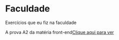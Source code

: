 # Faculdade
 Exercícios que eu fiz na faculdade
 <p>A prova A2 da matéria front-end<a href="https://emannuelop.github.io/Faculdade/Sistemas-de-Informa%C3%A7%C3%A3o/Desenvolvimento-Front-end/Prova-A2/index.html">Clique aqui para ver</a></p>